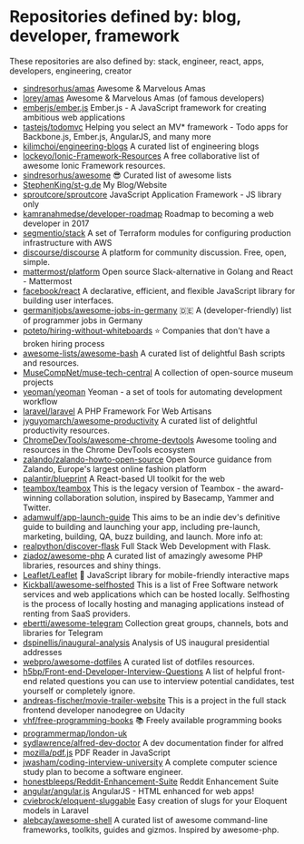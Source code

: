 # Repositories defined by: blog, developer, framework

These repositories are also defined by: stack, engineer, react, apps, developers, engineering, creator

- [sindresorhus/amas](https://api.github.com/repos/sindresorhus/amas)
  Awesome & Marvelous Amas
- [lorey/amas](https://api.github.com/repos/lorey/amas)
  Awesome & Marvelous Amas (of famous developers)
- [emberjs/ember.js](https://api.github.com/repos/emberjs/ember.js)
  Ember.js - A JavaScript framework for creating ambitious web applications
- [tastejs/todomvc](https://api.github.com/repos/tastejs/todomvc)
  Helping you select an MV* framework - Todo apps for Backbone.js, Ember.js, AngularJS, and many more
- [kilimchoi/engineering-blogs](https://api.github.com/repos/kilimchoi/engineering-blogs)
  A curated list of engineering blogs
- [lockeyo/Ionic-Framework-Resources](https://api.github.com/repos/lockeyo/Ionic-Framework-Resources)
  A free collaborative list of awesome Ionic Framework resources.
- [sindresorhus/awesome](https://api.github.com/repos/sindresorhus/awesome)
  :sunglasses: Curated list of awesome lists
- [StephenKing/st-g.de](https://api.github.com/repos/StephenKing/st-g.de)
  My Blog/Website
- [sproutcore/sproutcore](https://api.github.com/repos/sproutcore/sproutcore)
  JavaScript Application Framework - JS library only
- [kamranahmedse/developer-roadmap](https://api.github.com/repos/kamranahmedse/developer-roadmap)
  Roadmap to becoming a web developer in 2017
- [segmentio/stack](https://api.github.com/repos/segmentio/stack)
  A set of Terraform modules for configuring production infrastructure with AWS
- [discourse/discourse](https://api.github.com/repos/discourse/discourse)
  A platform for community discussion. Free, open, simple.
- [mattermost/platform](https://api.github.com/repos/mattermost/platform)
  Open source Slack-alternative in Golang and React - Mattermost
- [facebook/react](https://api.github.com/repos/facebook/react)
  A declarative, efficient, and flexible JavaScript library for building user interfaces.
- [germanitjobs/awesome-jobs-in-germany](https://api.github.com/repos/germanitjobs/awesome-jobs-in-germany)
  :de: A (developer-friendly) list of programmer jobs in Germany
- [poteto/hiring-without-whiteboards](https://api.github.com/repos/poteto/hiring-without-whiteboards)
  ⭐️  Companies that don't have a broken hiring process
- [awesome-lists/awesome-bash](https://api.github.com/repos/awesome-lists/awesome-bash)
  A curated list of delightful Bash scripts and resources.
- [MuseCompNet/muse-tech-central](https://api.github.com/repos/MuseCompNet/muse-tech-central)
  A collection of open-source museum projects
- [yeoman/yeoman](https://api.github.com/repos/yeoman/yeoman)
  Yeoman - a set of tools for automating development workflow
- [laravel/laravel](https://api.github.com/repos/laravel/laravel)
  A PHP Framework For Web Artisans
- [jyguyomarch/awesome-productivity](https://api.github.com/repos/jyguyomarch/awesome-productivity)
  A curated list of delightful productivity resources.
- [ChromeDevTools/awesome-chrome-devtools](https://api.github.com/repos/ChromeDevTools/awesome-chrome-devtools)
  Awesome tooling and resources in the Chrome DevTools ecosystem
- [zalando/zalando-howto-open-source](https://api.github.com/repos/zalando/zalando-howto-open-source)
  Open Source guidance from Zalando, Europe's largest online fashion platform
- [palantir/blueprint](https://api.github.com/repos/palantir/blueprint)
  A React-based UI toolkit for the web
- [teambox/teambox](https://api.github.com/repos/teambox/teambox)
  This is the legacy version of Teambox - the award-winning collaboration solution, inspired by Basecamp, Yammer and Twitter.
- [adamwulf/app-launch-guide](https://api.github.com/repos/adamwulf/app-launch-guide)
  This aims to be an indie dev's definitive guide to building and launching your app, including pre-launch, marketing, building, QA, buzz building, and launch. More info at:
- [realpython/discover-flask](https://api.github.com/repos/realpython/discover-flask)
  Full Stack Web Development with Flask.
- [ziadoz/awesome-php](https://api.github.com/repos/ziadoz/awesome-php)
  A curated list of amazingly awesome PHP libraries, resources and shiny things.
- [Leaflet/Leaflet](https://api.github.com/repos/Leaflet/Leaflet)
   :leaves: JavaScript library for mobile-friendly interactive maps
- [Kickball/awesome-selfhosted](https://api.github.com/repos/Kickball/awesome-selfhosted)
  This is a list of Free Software network services and web applications which can be hosted locally. Selfhosting is the process of locally hosting and managing applications instead of renting from SaaS providers.
- [ebertti/awesome-telegram](https://api.github.com/repos/ebertti/awesome-telegram)
  Collection great groups, channels, bots and libraries for Telegram
- [dspinellis/inaugural-analysis](https://api.github.com/repos/dspinellis/inaugural-analysis)
  Analysis of US inaugural presidential addresses
- [webpro/awesome-dotfiles](https://api.github.com/repos/webpro/awesome-dotfiles)
  A curated list of dotfiles resources.
- [h5bp/Front-end-Developer-Interview-Questions](https://api.github.com/repos/h5bp/Front-end-Developer-Interview-Questions)
  A list of helpful front-end related questions you can use to interview potential candidates, test yourself or completely ignore.
- [andreas-fischer/movie-trailer-website](https://api.github.com/repos/andreas-fischer/movie-trailer-website)
  This is a project in the full stack frontend developer nanodegree on Udacity
- [vhf/free-programming-books](https://api.github.com/repos/vhf/free-programming-books)
  :books: Freely available programming books
- [programmermap/london-uk](https://api.github.com/repos/programmermap/london-uk)
- [sydlawrence/alfred-dev-doctor](https://api.github.com/repos/sydlawrence/alfred-dev-doctor)
  A dev documentation finder for alfred
- [mozilla/pdf.js](https://api.github.com/repos/mozilla/pdf.js)
  PDF Reader in JavaScript
- [jwasham/coding-interview-university](https://api.github.com/repos/jwasham/coding-interview-university)
  A complete computer science study plan to become a software engineer.
- [honestbleeps/Reddit-Enhancement-Suite](https://api.github.com/repos/honestbleeps/Reddit-Enhancement-Suite)
  Reddit Enhancement Suite
- [angular/angular.js](https://api.github.com/repos/angular/angular.js)
  AngularJS - HTML enhanced for web apps!
- [cviebrock/eloquent-sluggable](https://api.github.com/repos/cviebrock/eloquent-sluggable)
  Easy creation of slugs for your Eloquent models in Laravel
- [alebcay/awesome-shell](https://api.github.com/repos/alebcay/awesome-shell)
  A curated list of awesome command-line frameworks, toolkits, guides and gizmos. Inspired by awesome-php.
